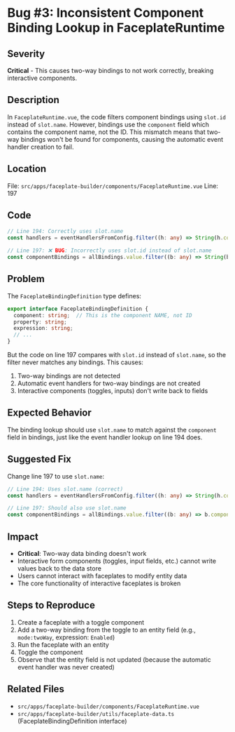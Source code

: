 # Bug #3: Inconsistent Component Binding Lookup in FaceplateRuntime

## Severity
**Critical** - This causes two-way bindings to not work correctly, breaking interactive components.

## Description
In `FaceplateRuntime.vue`, the code filters component bindings using `slot.id` instead of `slot.name`. However, bindings use the `component` field which contains the component name, not the ID. This mismatch means that two-way bindings won't be found for components, causing the automatic event handler creation to fail.

## Location
File: `src/apps/faceplate-builder/components/FaceplateRuntime.vue`
Line: 197

## Code
```typescript
// Line 194: Correctly uses slot.name
const handlers = eventHandlersFromConfig.filter((h: any) => String(h.componentId) === slot.name);

// Line 197: ❌ BUG: Incorrectly uses slot.id instead of slot.name
const componentBindings = allBindings.value.filter((b: any) => String(b.componentId) === String(slot.id));
```

## Problem
The `FaceplateBindingDefinition` type defines:
```typescript
export interface FaceplateBindingDefinition {
  component: string;  // This is the component NAME, not ID
  property: string;
  expression: string;
  // ...
}
```

But the code on line 197 compares with `slot.id` instead of `slot.name`, so the filter never matches any bindings. This causes:
1. Two-way bindings are not detected
2. Automatic event handlers for two-way bindings are not created
3. Interactive components (toggles, inputs) don't write back to fields

## Expected Behavior
The binding lookup should use `slot.name` to match against the `component` field in bindings, just like the event handler lookup on line 194 does.

## Suggested Fix
Change line 197 to use `slot.name`:

```typescript
// Line 194: Uses slot.name (correct)
const handlers = eventHandlersFromConfig.filter((h: any) => String(h.componentId) === slot.name);

// Line 197: Should also use slot.name
const componentBindings = allBindings.value.filter((b: any) => b.component === slot.name);
```

## Impact
- **Critical**: Two-way data binding doesn't work
- Interactive form components (toggles, input fields, etc.) cannot write values back to the data store
- Users cannot interact with faceplates to modify entity data
- The core functionality of interactive faceplates is broken

## Steps to Reproduce
1. Create a faceplate with a toggle component
2. Add a two-way binding from the toggle to an entity field (e.g., `mode:twoWay`, expression: `Enabled`)
3. Run the faceplate with an entity
4. Toggle the component
5. Observe that the entity field is not updated (because the automatic event handler was never created)

## Related Files
- `src/apps/faceplate-builder/components/FaceplateRuntime.vue`
- `src/apps/faceplate-builder/utils/faceplate-data.ts` (FaceplateBindingDefinition interface)
